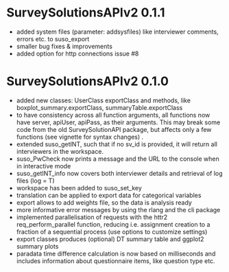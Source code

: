 # SurveySolutionsAPIv2 0.1.1

* added system files (parameter: addsysfiles) like interviewer comments, errors etc. to suso_export
* smaller bug fixes & improvements
* added option for http connections issue #8

# SurveySolutionsAPIv2 0.1.0

* added new classes: UserClass exportClass and methods, like boxplot_summary.exportClass, summaryTable.exportClass
* to have consistency across all function arguments, all functions now have server, apiUser, apiPass, as their arguments. This may break some code from the old SurveySolutionAPI package, but affects only a few functions (see vignette for syntax changes) .
* extended suso_getINT, such that if no sv_id is provided, it will return all interviewers in the workspace.
* suso_PwCheck now prints a message and the URL to the console when in interactive mode
* suso_getINT_info now covers both interviewer details and retrieval of log files (log = T)
* workspace has been added to suso_set_key
* translation can be applied to export data for categorical variables
* export allows to add weights file, so the data is analysis ready
* more informative error messages by using the rlang and the cli package
* implemented parallelisation of requests with the httr2 req_perform_parallel function, reducing i.e. assignment creation to a fraction of a sequential process (use options to customize settings)
* export classes produces (optional) DT summary table and ggplot2 summary plots
* paradata time difference calculation is now based on milliseconds and includes information about questionnaire items, like question type etc.
